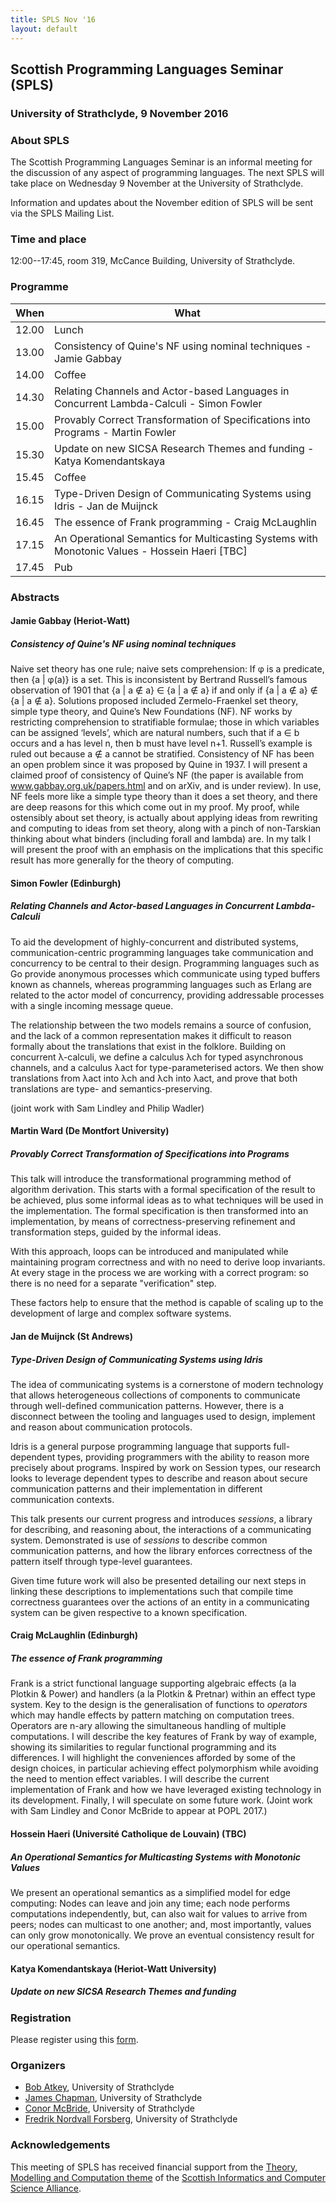 ```yaml
---
title: SPLS Nov '16
layout: default
---
```


## Scottish Programming Languages Seminar (SPLS)

### University of Strathclyde, 9 November 2016

### About SPLS

The Scottish Programming Languages Seminar is an informal meeting for
the discussion of any aspect of programming languages. The next SPLS
will take place on Wednesday 9 November at the University of
Strathclyde.

Information and updates about the November edition of SPLS will be sent
via the SPLS Mailing List.

### Time and place
12:00--17:45, room 319, McCance Building, University of Strathclyde.

### Programme

|When   | What                                                                                          |
|-------|-----------------------------------------------------------------------------------------------|
| 12.00 | Lunch                                                                                         |
| 13.00 | Consistency of Quine's NF using nominal techniques - Jamie Gabbay                             |
| 14.00 | Coffee                                                                                        |
| 14.30 | Relating Channels and Actor-based Languages in Concurrent Lambda-Calculi - Simon Fowler       |
| 15.00 | Provably Correct Transformation of Specifications into Programs - Martin Fowler               |
| 15.30 | Update on new SICSA Research Themes and funding - Katya Komendantskaya                        |
| 15.45 | Coffee                                                                                        |
| 16.15 | Type-Driven Design of Communicating Systems using Idris - Jan de Muijnck                      |
| 16.45 | The essence of Frank programming - Craig McLaughlin                                           |
| 17.15 | An Operational Semantics for Multicasting Systems with Monotonic Values - Hossein Haeri [TBC] |
| 17.45 | Pub                                                                                           |

### Abstracts

#### Jamie Gabbay (Heriot-Watt)

##### Consistency of Quine's NF using nominal techniques

Naive set theory has one rule; naive sets comprehension: If φ is a predicate, then {a | φ(a)} is a set. This is inconsistent by Bertrand Russell’s famous observation of 1901 that {a | a ∉ a} ∈ {a | a ∉ a} if and only if {a | a ∉ a} ∉ {a | a ∉ a}.
Solutions proposed included Zermelo-Fraenkel set theory, simple type theory, and Quine’s New Foundations (NF). NF works by restricting comprehension to stratifiable formulae; those in which variables can be assigned ‘levels’, which are natural numbers, such that if a ∈ b occurs and a has level n, then b must have level n+1. Russell’s example is ruled out because a ∉ a cannot be stratified. Consistency of NF has been an open problem since it was proposed by Quine in 1937.  I will present a claimed proof of consistency of Quine’s NF (the paper is available from www.gabbay.org.uk/papers.html and on arXiv, and is under review). In use, NF feels more like a simple type theory than it does a set theory, and there are deep reasons for this which come out in my proof.  My proof, while ostensibly about set theory, is actually about applying ideas from rewriting and computing to ideas from set theory, along with a pinch of non-Tarskian thinking about what binders (including forall and lambda) are. In my talk I will present the proof with an emphasis on the implications that this specific result has more generally for the theory of computing.

#### Simon Fowler (Edinburgh)

##### Relating Channels and Actor-based Languages in Concurrent Lambda-Calculi

To aid the development of highly-concurrent and distributed systems,
communication-centric programming languages take communication and
concurrency to be central to their design.
Programming languages such as Go provide anonymous processes which communicate
using typed buffers known as channels, whereas programming languages such as
Erlang are related to the actor model of concurrency, providing addressable
processes with a single incoming message queue.

The relationship between the two models remains a source of confusion, and the
lack of a common representation makes it difficult to reason formally about the
translations that exist in the folklore.
Building on concurrent λ-calculi, we define a calculus λch for typed asynchronous
channels, and a calculus λact for type-parameterised actors.  We then show
translations from λact into λch and λch into λact, and prove
that both translations are type- and semantics-preserving.

(joint work with Sam Lindley and Philip Wadler)

#### Martin Ward (De Montfort University)

##### Provably Correct Transformation of Specifications into Programs

This talk will introduce the transformational programming method
of algorithm derivation. This starts with a formal specification
of the result to be achieved, plus some informal ideas as to what
techniques will be used in the implementation.
The formal specification is then transformed into an implementation,
by means of correctness-preserving refinement and transformation steps,
guided by the informal ideas.

With this approach, loops can be introduced and manipulated
while maintaining program correctness and with no need
to derive loop invariants.  At every stage in the process
we are working with a correct program: so there is no need
for a separate "verification" step.

These factors help to ensure that the method is capable of scaling
up to the development of large and complex software systems.

#### Jan de Muijnck (St Andrews)

##### Type-Driven Design of Communicating Systems using Idris

The idea of communicating systems is a cornerstone of modern technology that allows heterogeneous collections of components to communicate through well-defined communication patterns.
However, there is a disconnect between the tooling and languages used to design, implement and reason about communication protocols.

Idris is a general purpose programming language that supports full-dependent types, providing programmers with the ability to reason more precisely about programs.
Inspired by work on Session types, our research looks to leverage dependent types to describe and reason about secure communication patterns and their implementation in different communication contexts.

This talk presents our current progress and introduces *sessions*, a library for describing, and reasoning about, the interactions of a communicating system.
Demonstrated is use of *sessions* to describe common communication patterns, and how the library enforces correctness of the pattern itself through type-level guarantees.

Given time future work will also be presented detailing our next steps in linking these descriptions to implementations such that compile time correctness guarantees over the actions of an entity in a communicating system can be given respective to a known specification.

#### Craig McLaughlin (Edinburgh)

##### The essence of Frank programming

Frank is a strict functional language supporting algebraic effects
(a la Plotkin & Power) and handlers (a la Plotkin & Pretnar) within an
effect
type system. Key to the design is the generalisation of functions to
*operators* which may handle effects by pattern matching on computation
trees. Operators are n-ary allowing the simultaneous handling of multiple
computations. I will describe the key features of Frank by way of example,
showing its similarities to regular functional programming and its
differences. I will highlight the conveniences afforded by some of the
design
choices, in particular achieving effect polymorphism while avoiding the need
to mention effect variables. I will describe the current implementation of
Frank and how we have leveraged existing technology in its
development. Finally, I will speculate on some future work. (Joint work with
Sam Lindley and Conor McBride to appear at POPL 2017.)

#### Hossein Haeri (Université Catholique de Louvain) (TBC)

##### An Operational Semantics for Multicasting Systems with Monotonic Values

We present an operational semantics as a simplified model for edge
computing: Nodes can leave and join any time; each node performs
computations independently, but, can also wait for values to arrive
from peers; nodes can multicast to one another; and, most importantly,
values can only grow monotonically. We prove an eventual consistency
result for our operational semantics.

#### Katya Komendantskaya (Heriot-Watt University)

##### Update on new SICSA Research Themes and funding

### Registration

Please register using this [form](https://goo.gl/forms/Fngd3qYbwh4lDtjm2).

### Organizers

* [Bob Atkey](https://bentnib.org), University of Strathclyde
* [James Chapman](https://jmchapman.github.io), University of Strathclyde
* [Conor McBride](https://personal.cis.strath.ac.uk/conor.mcbride/), University of Strathclyde
* [Fredrik Nordvall Forsberg](https://personal.cis.strath.ac.uk/fredrik.nordvall-forsberg/), University of Strathclyde

### Acknowledgements

This meeting of SPLS has received financial support from the
[Theory, Modelling and Computation theme](http://www.sicsa.ac.uk/research/theory-modelling-computation/)
of the [Scottish Informatics and Computer Science Alliance](http://www.sicsa.ac.uk/).
